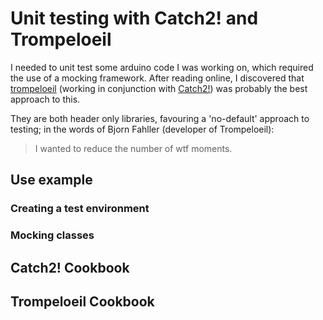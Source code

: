 # Unit testing with Catch2! and Trompeloeil
I needed to unit test some arduino code I was working on, which required the use of a mocking framework. After reading online, I discovered that [trompeloeil](https://github.com/rollbear/trompeloeil) (working in conjunction with [Catch2!](https://github.com/catchorg/Catch2/)) was probably the best approach to this.

They are both header only libraries, favouring a 'no-default' approach to testing; in the words of Bjorn Fahller (developer of Trompeloeil): 
> I wanted to reduce the number of wtf moments.

## Use example

### Creating a test environment

### Mocking classes

## Catch2! Cookbook

## Trompeloeil Cookbook